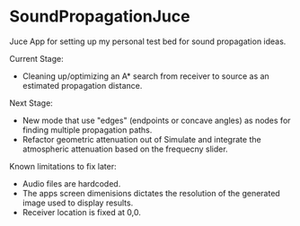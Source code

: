 # SoundPropagationJuce
Juce App for setting up my personal test bed for sound propagation ideas.

Current Stage:
- Cleaning up/optimizing an A* search from receiver to source as an estimated propagation distance.

Next Stage:
- New mode that use "edges" (endpoints or concave angles) as nodes for finding multiple propagation paths.
- Refactor geometric attenuation out of Simulate and integrate the atmospheric attenuation based on the frequecny slider.

Known limitations to fix later:
- Audio files are hardcoded.
- The apps screen dimenisions dictates the resolution of the generated image used to display results.
- Receiver location is fixed at 0,0.
